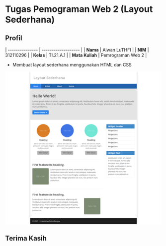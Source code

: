 # Tugas Pemograman Web 2 (Layout Sederhana)
## Profil
| --------------- | ------------------- |
| **Nama**        | Alwan LuTHFI        |
| **NIM**         | 312110296           |
| **Kelas**       | TI.21.A.1           |
| **Mata Kuliah** | Pemrograman Web 2   |

- Membuat layout sederhana menggunakan HTML dan CSS

![Gambar 1](img/example.png)

## Terima Kasih
